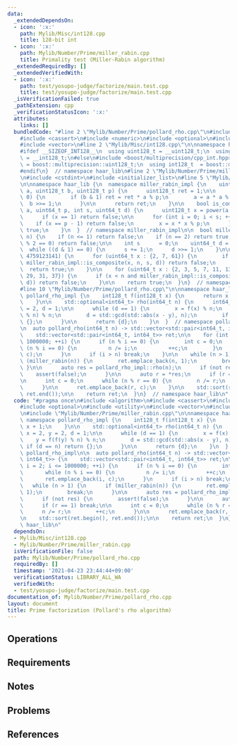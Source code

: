 ```yaml
---
data:
  _extendedDependsOn:
  - icon: ':x:'
    path: Mylib/Misc/int128.cpp
    title: 128-bit int
  - icon: ':x:'
    path: Mylib/Number/Prime/miller_rabin.cpp
    title: Primality test (Miller-Rabin algorithm)
  _extendedRequiredBy: []
  _extendedVerifiedWith:
  - icon: ':x:'
    path: test/yosupo-judge/factorize/main.test.cpp
    title: test/yosupo-judge/factorize/main.test.cpp
  _isVerificationFailed: true
  _pathExtension: cpp
  _verificationStatusIcon: ':x:'
  attributes:
    links: []
  bundledCode: "#line 2 \"Mylib/Number/Prime/pollard_rho.cpp\"\n#include <algorithm>\n\
    #include <cassert>\n#include <numeric>\n#include <optional>\n#include <utility>\n\
    #include <vector>\n#line 2 \"Mylib/Misc/int128.cpp\"\n\nnamespace haar_lib {\n\
    #ifdef __SIZEOF_INT128__\n  using uint128_t = __uint128_t;\n  using int128_t \
    \ = __int128_t;\n#else\n#include <boost/multiprecision/cpp_int.hpp>\n  using uint128_t\
    \ = boost::multiprecision::uint128_t;\n  using int128_t  = boost::multiprecision::int128_t;\n\
    #endif\n}  // namespace haar_lib\n#line 2 \"Mylib/Number/Prime/miller_rabin.cpp\"\
    \n#include <cstdint>\n#include <initializer_list>\n#line 5 \"Mylib/Number/Prime/miller_rabin.cpp\"\
    \n\nnamespace haar_lib {\n  namespace miller_rabin_impl {\n    uint128_t power(uint128_t\
    \ a, uint128_t b, uint128_t p) {\n      uint128_t ret = 1;\n\n      while (b >\
    \ 0) {\n        if (b & 1) ret = ret * a % p;\n        a = a * a % p;\n      \
    \  b >>= 1;\n      }\n\n      return ret;\n    }\n\n    bool is_composite(uint64_t\
    \ a, uint64_t p, int s, uint64_t d) {\n      uint128_t x = power(a, d, p);\n\n\
    \      if (x == 1) return false;\n\n      for (int i = 0; i < s; ++i) {\n    \
    \    if (x == p - 1) return false;\n        x = x * x % p;\n      }\n\n      return\
    \ true;\n    }\n  }  // namespace miller_rabin_impl\n\n  bool miller_rabin(uint64_t\
    \ n) {\n    if (n <= 1) return false;\n    if (n == 2) return true;\n    if (n\
    \ % 2 == 0) return false;\n\n    int s      = 0;\n    uint64_t d = n - 1;\n  \
    \  while ((d & 1) == 0) {\n      s += 1;\n      d >>= 1;\n    }\n\n    if (n <\
    \ 4759123141) {\n      for (uint64_t x : {2, 7, 61}) {\n        if (x < n and\
    \ miller_rabin_impl::is_composite(x, n, s, d)) return false;\n      }\n\n    \
    \  return true;\n    }\n\n    for (uint64_t x : {2, 3, 5, 7, 11, 13, 17, 19, 23,\
    \ 29, 31, 37}) {\n      if (x < n and miller_rabin_impl::is_composite(x, n, s,\
    \ d)) return false;\n    }\n\n    return true;\n  }\n}  // namespace haar_lib\n\
    #line 10 \"Mylib/Number/Prime/pollard_rho.cpp\"\n\nnamespace haar_lib {\n  namespace\
    \ pollard_rho_impl {\n    int128_t f(int128_t x) {\n      return x * x + 1;\n\
    \    }\n\n    std::optional<int64_t> rho(int64_t n) {\n      int64_t x = 2, y\
    \ = 2, d = 1;\n\n      while (d == 1) {\n        x = f(x) % n;\n        y = f(f(y)\
    \ % n) % n;\n        d = std::gcd(std::abs(x - y), n);\n        if (d == n) return\
    \ {};\n      }\n\n      return {d};\n    }\n  }  // namespace pollard_rho_impl\n\
    \n  auto pollard_rho(int64_t n) -> std::vector<std::pair<int64_t, int64_t>> {\n\
    \    std::vector<std::pair<int64_t, int64_t>> ret;\n\n    for (int i = 2; i <=\
    \ 1000000; ++i) {\n      if (n % i == 0) {\n        int c = 0;\n        while\
    \ (n % i == 0) {\n          n /= i;\n          ++c;\n        }\n        ret.emplace_back(i,\
    \ c);\n      }\n      if (i > n) break;\n    }\n\n    while (n > 1) {\n      if\
    \ (miller_rabin(n)) {\n        ret.emplace_back(n, 1);\n        break;\n     \
    \ }\n\n      auto res = pollard_rho_impl::rho(n);\n      if (not res) {\n    \
    \    assert(false);\n      }\n\n      auto r = *res;\n      if (r == 1) break;\n\
    \n      int c = 0;\n      while (n % r == 0) {\n        n /= r;\n        ++c;\n\
    \      }\n\n      ret.emplace_back(r, c);\n    }\n\n    std::sort(ret.begin(),\
    \ ret.end());\n\n    return ret;\n  }\n}  // namespace haar_lib\n"
  code: "#pragma once\n#include <algorithm>\n#include <cassert>\n#include <numeric>\n\
    #include <optional>\n#include <utility>\n#include <vector>\n#include \"Mylib/Misc/int128.cpp\"\
    \n#include \"Mylib/Number/Prime/miller_rabin.cpp\"\n\nnamespace haar_lib {\n \
    \ namespace pollard_rho_impl {\n    int128_t f(int128_t x) {\n      return x *\
    \ x + 1;\n    }\n\n    std::optional<int64_t> rho(int64_t n) {\n      int64_t\
    \ x = 2, y = 2, d = 1;\n\n      while (d == 1) {\n        x = f(x) % n;\n    \
    \    y = f(f(y) % n) % n;\n        d = std::gcd(std::abs(x - y), n);\n       \
    \ if (d == n) return {};\n      }\n\n      return {d};\n    }\n  }  // namespace\
    \ pollard_rho_impl\n\n  auto pollard_rho(int64_t n) -> std::vector<std::pair<int64_t,\
    \ int64_t>> {\n    std::vector<std::pair<int64_t, int64_t>> ret;\n\n    for (int\
    \ i = 2; i <= 1000000; ++i) {\n      if (n % i == 0) {\n        int c = 0;\n \
    \       while (n % i == 0) {\n          n /= i;\n          ++c;\n        }\n \
    \       ret.emplace_back(i, c);\n      }\n      if (i > n) break;\n    }\n\n \
    \   while (n > 1) {\n      if (miller_rabin(n)) {\n        ret.emplace_back(n,\
    \ 1);\n        break;\n      }\n\n      auto res = pollard_rho_impl::rho(n);\n\
    \      if (not res) {\n        assert(false);\n      }\n\n      auto r = *res;\n\
    \      if (r == 1) break;\n\n      int c = 0;\n      while (n % r == 0) {\n  \
    \      n /= r;\n        ++c;\n      }\n\n      ret.emplace_back(r, c);\n    }\n\
    \n    std::sort(ret.begin(), ret.end());\n\n    return ret;\n  }\n}  // namespace\
    \ haar_lib\n"
  dependsOn:
  - Mylib/Misc/int128.cpp
  - Mylib/Number/Prime/miller_rabin.cpp
  isVerificationFile: false
  path: Mylib/Number/Prime/pollard_rho.cpp
  requiredBy: []
  timestamp: '2021-04-23 23:44:44+09:00'
  verificationStatus: LIBRARY_ALL_WA
  verifiedWith:
  - test/yosupo-judge/factorize/main.test.cpp
documentation_of: Mylib/Number/Prime/pollard_rho.cpp
layout: document
title: Prime factorization (Pollard's rho algorithm)
---
```


## Operations

## Requirements

## Notes

## Problems

## References
